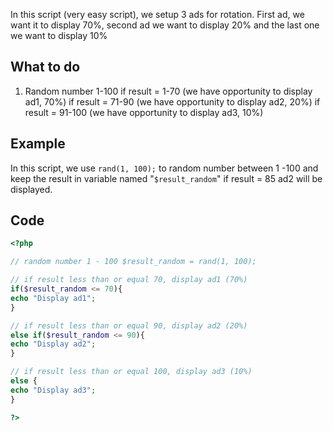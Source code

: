 In this script (very easy script), we setup 3 ads for rotation. First ad, we want it to display 70%, second ad we want to display 20% and the last one we want to display 10%

## What to do
1. Random number 1-100
if result = 1-70 (we have opportunity to display ad1, 70%)
if result = 71-90 (we have opportunity to display ad2, 20%)
if result = 91-100 (we have opportunity to display ad3, 10%)

## Example
In this script, we use ```rand(1, 100);``` to random number between 1 -100 and keep the result in variable named "```$result_random```" if result = 85 ad2 will be displayed.

## Code
```php
<?php

// random number 1 - 100 $result_random = rand(1, 100);

// if result less than or equal 70, display ad1 (70%)
if($result_random <= 70){
echo "Display ad1";
}

// if result less than or equal 90, display ad2 (20%)
else if($result_random <= 90){
echo "Display ad2";
}

// if result less than or equal 100, display ad3 (10%)
else {
echo "Display ad3";
}

?>
```
